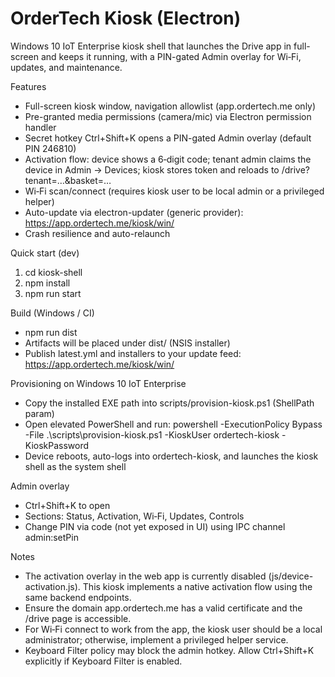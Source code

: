 # OrderTech Kiosk (Electron)

Windows 10 IoT Enterprise kiosk shell that launches the Drive app in full-screen and keeps it running, with a PIN-gated Admin overlay for Wi‑Fi, updates, and maintenance.

Features
- Full-screen kiosk window, navigation allowlist (app.ordertech.me only)
- Pre-granted media permissions (camera/mic) via Electron permission handler
- Secret hotkey Ctrl+Shift+K opens a PIN-gated Admin overlay (default PIN 246810)
- Activation flow: device shows a 6‑digit code; tenant admin claims the device in Admin → Devices; kiosk stores token and reloads to /drive?tenant=…&basket=…
- Wi‑Fi scan/connect (requires kiosk user to be local admin or a privileged helper)
- Auto-update via electron-updater (generic provider): https://app.ordertech.me/kiosk/win/
- Crash resilience and auto-relaunch

Quick start (dev)
1) cd kiosk-shell
2) npm install
3) npm run start

Build (Windows / CI)
- npm run dist
- Artifacts will be placed under dist/ (NSIS installer)
- Publish latest.yml and installers to your update feed: https://app.ordertech.me/kiosk/win/

Provisioning on Windows 10 IoT Enterprise
- Copy the installed EXE path into scripts/provision-kiosk.ps1 (ShellPath param)
- Open elevated PowerShell and run:
  powershell -ExecutionPolicy Bypass -File .\\scripts\\provision-kiosk.ps1 -KioskUser ordertech-kiosk -KioskPassword <Password>
- Device reboots, auto-logs into ordertech-kiosk, and launches the kiosk shell as the system shell

Admin overlay
- Ctrl+Shift+K to open
- Sections: Status, Activation, Wi‑Fi, Updates, Controls
- Change PIN via code (not yet exposed in UI) using IPC channel admin:setPin

Notes
- The activation overlay in the web app is currently disabled (js/device-activation.js). This kiosk implements a native activation flow using the same backend endpoints.
- Ensure the domain app.ordertech.me has a valid certificate and the /drive page is accessible.
- For Wi‑Fi connect to work from the app, the kiosk user should be a local administrator; otherwise, implement a privileged helper service.
- Keyboard Filter policy may block the admin hotkey. Allow Ctrl+Shift+K explicitly if Keyboard Filter is enabled.

